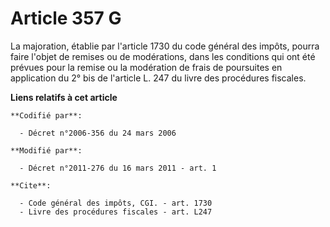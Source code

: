 # Article 357 G

La majoration, établie par l'article 1730 du code général des impôts, pourra faire l'objet de remises ou de modérations, dans
les conditions qui ont été prévues pour la remise ou la modération de frais de poursuites en application du 2° bis de
l'article L. 247 du livre des procédures fiscales.

**Liens relatifs à cet article**

	**Codifié par**:

	  - Décret n°2006-356 du 24 mars 2006

	**Modifié par**:

	  - Décret n°2011-276 du 16 mars 2011 - art. 1

	**Cite**:

	  - Code général des impôts, CGI. - art. 1730
	  - Livre des procédures fiscales - art. L247
